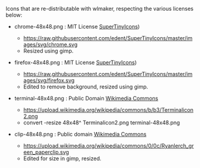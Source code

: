 Icons that are re-distributable with wlmaker, respecting the various
licenses below:

* chrome-48x48.png : MIT License [SuperTinyIcons](https://github.com/edent/SuperTinyIcons/blob/master/LICENSE))
  * https://raw.githubusercontent.com/edent/SuperTinyIcons/master/images/svg/chrome.svg
  * Resized using gimp.
  
* firefox-48x48.png : MIT License [SuperTinyIcons](https://github.com/edent/SuperTinyIcons/blob/master/LICENSE))
  * https://raw.githubusercontent.com/edent/SuperTinyIcons/master/images/svg/firefox.svg 
  * Edited to remove background, resized using gimp.
  
* terminal-48x48.png : Public Domain [Wikimedia Commons](https://commons.wikimedia.org/wiki/File:Terminalicon2.png)
  * https://upload.wikimedia.org/wikipedia/commons/b/b3/Terminalicon2.png
  * convert -resize 48x48^ Terminalicon2.png terminal-48x48.png

* clip-48x48.png : Public domain [Wikimedia Commons](https://commons.wikimedia.org/wiki/File:Ryanlerch_green_paperclip.svg)
  * https://upload.wikimedia.org/wikipedia/commons/0/0c/Ryanlerch_green_paperclip.svg
  * Edited for size in gimp, resized.
  
